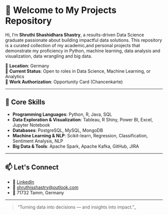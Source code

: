 # 👋 Welcome to My Projects Repository

Hi, I’m **Shruthi Shashidhara Shastry**, a results-driven Data Science graduate passionate about building impactful data solutions. This repository is a curated collection of my academic,and personal projects that demonstrate my proficiency in Python, machine learning, data analysis and visualization, data wrangling and big data.

📍 **Location**: Germany  
💼 **Current Status**: Open to roles in Data Science, Machine Learning, or Analytics  
🛂 **Work Authorization**: Opportunity Card (Chancenkarte)

---

## 🧠 Core Skills

- **Programming Languages**: Python, R, Java, SQL
- **Data Exploration & Visualization**: Tableau, R Shiny, Power BI, Excel, Jupyter Notebook
- **Databases**: PostgreSQL, MySQL, MongoDB
- **Machine Learning & NLP**: Scikit-learn, Regression, Classification, Sentiment Analysis, NLP
- **Big Data & Tools**: Apache Spark, Apache Kafka, GitHub, JIRA

---

## 📫 Let's Connect

- 💼 [LinkedIn](https://www.linkedin.com/in/shruthi-shashidhara-shastry)
- 📧 shruthisshastry@outlook.com
- 📍 71732 Tamm, Germany

---

> “Turning data into decisions — and insights into impact.”_

